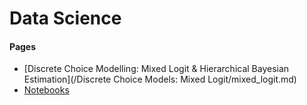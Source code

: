 # Data Science

#### Pages
* [Discrete Choice Modelling: Mixed Logit & Hierarchical Bayesian Estimation](/Discrete Choice Models: Mixed Logit/mixed_logit.md)
* [Notebooks](/notebooks/index.md)